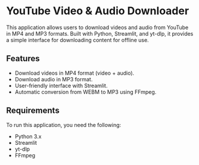# YouTube Video & Audio Downloader

This application allows users to download videos and audio from YouTube in MP4 and MP3 formats. Built with Python, Streamlit, and yt-dlp, it provides a simple interface for downloading content for offline use.

## Features

- Download videos in MP4 format (video + audio).
- Download audio in MP3 format.
- User-friendly interface with Streamlit.
- Automatic conversion from WEBM to MP3 using FFmpeg.

## Requirements

To run this application, you need the following:

- Python 3.x
- Streamlit
- yt-dlp
- FFmpeg

